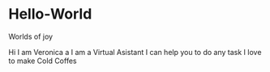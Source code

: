 # Hello-World
Worlds of joy


Hi I am Veronica a
I am a Virtual Asistant 
I can help you to do any task
I love to make Cold Coffes
